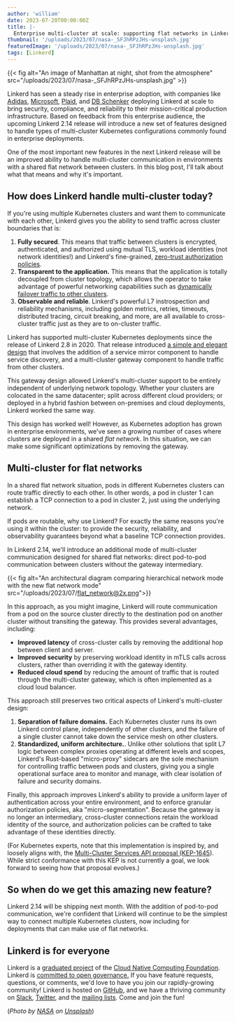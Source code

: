 ```yaml
---
author: 'william'
date: 2023-07-20T00:00:00Z
title: |-
  Enterprise multi-cluster at scale: supporting flat networks in Linkerd
thumbnail: '/uploads/2023/07/nasa-_SFJhRPzJHs-unsplash.jpg'
featuredImage: '/uploads/2023/07/nasa-_SFJhRPzJHs-unsplash.jpg'
tags: [Linkerd]
---
```


{{< fig
  alt="An image of Manhattan at night, shot from the atmosphere"
  src="/uploads/2023/07/nasa-_SFJhRPzJHs-unsplash.jpg" >}} <!--_ -->

Linkerd has seen a steady rise in enterprise adoption, with companies like
[Adidas](https://buoyant.io/case-studies/adidas),
[Microsoft](https://buoyant.io/case-studies/xbox),
[Plaid](https://www.cncf.io/blog/2023/07/17/plaid-pain-free-deployments-at-global-scale/),
and [DB Schenker](https://buoyant.io/case-studies/schenker) deploying Linkerd at
scale to bring security, compliance, and reliability to their mission-critical
production infrastructure. Based on feedback from this enterprise audience, the
upcoming Linkerd 2.14 release will introduce a new set of features designed to
handle types of multi-cluster Kubernetes configurations commonly found in
enterprise deployments.

One of the most important new features in the next Linkerd release will be an
improved ability to handle multi-cluster communication in environments with a
shared flat network between clusters. In this blog post, I'll talk about what
that means and why it's important.

## How does Linkerd handle multi-cluster today?

If you're using multiple Kubernetes clusters and want them to communicate with
each other, Linkerd gives you the ability to send traffic across cluster
boundaries that is:

1. **Fully secured**. This means that traffic between clusters is encrypted,
   authenticated, and authorized using mutual TLS, workload identities (not
   network identities!) and Linkerd's fine-grained, [zero-trust authorization
   policies](/2/features/server-policy/).
2. **Transparent to the application.** This means that the application is
   totally decoupled from cluster topology, which allows the operator to
   take advantage of powerful networking capabilities such as [dynamically
   failover traffic to other clusters](/2/tasks/automatic-failover/).
3. **Observable and reliable**. Linkerd's powerful L7 instrospection and
   reliability mechanisms, including golden metrics, retries, timeouts,
   distributed tracing, circuit breaking, and more, are all available to
   cross-cluster traffic just as they are to on-cluster traffic.

Linkerd has supported multi-cluster Kubernetes deployments since the release of
Linkerd 2.8 in 2020. That release introduced [a simple and elegant
design](https://linkerd.io/2.13/features/multicluster/) that involves the
addition of a service mirror component to handle service discovery, and a
multi-cluster gateway component to handle traffic from other clusters.

This gateway design allowed Linkerd's multi-cluster support to be entirely
independent of underlying network topology. Whether your clusters are colocated
in the same datacenter; split across different cloud providers; or deployed in a
hybrid fashion between on-premises and cloud deployments, Linkerd worked the
same way.

This design has worked well! However, as Kubernetes adoption has grown in
enterprise environments, we've seen a growing number of cases where clusters are
deployed in a shared _flat network_. In this situation, we can make some
significant optimizations by removing the gateway.

## Multi-cluster for flat networks

In a shared flat network situation, pods in different Kubernetes clusters can
route traffic directly to each other. In other words, a pod in cluster 1 can
establish a TCP connection to a pod in cluster 2, just using the underlying
network.

If pods are routable, why use Linkerd? For exactly the same reasons you're using
it within the cluster: to provide the security, reliability, and observability
guarantees beyond what a baseline TCP connection provides.

In Linkerd 2.14, we'll introduce an additional mode of multi-cluster
communication designed for shared flat networks: direct pod-to-pod communication
between clusters without the gateway intermediary.

{{< fig
  alt="An architectural diagram comparing hierarchical network mode with the new flat network mode"
  src="/uploads/2023/07/flat_network@2x.png">}}

In this approach, as you might imagine, Linkerd will route communication from a
pod on the source cluster directly to the destination pod on another cluster
without transiting the gateway. This provides several advantages, including:

* **Improved latency** of cross-cluster calls by removing the additional hop
  between client and server.
* **Improved security** by preserving workload identity in mTLS calls across
  clusters, rather than overriding it with the gateway identity.
* **Reduced cloud spend** by reducing the amount of traffic that is routed through the
  multi-cluster gateway, which is often implemented as a cloud loud balancer.

This approach still preserves two critical aspects of Linkerd's multi-cluster
design:

1. **Separation of failure domains.** Each Kubernetes cluster runs its own
   Linkerd control plane, independently of other clusters, and the failure of a
   single cluster cannot take down the service mesh on other clusters.
2. **Standardized, uniform architecture.**. Unlike other solutions that split
   L7 logic between complex proxies operating at different levels and scopes,
   Linkerd's Rust-based "micro-proxy" sidecars are the sole mechanism for
   controlling traffic between pods and clusters, giving you a single
   operational surface area to monitor and manage, with clear isolation of
   failure and security domains.

Finally, this approach improves Linkerd's ability to provide a uniform layer of
authentication across your entire environment, and to enforce granular
authorization policies, aka "micro-segmentation". Because the gateway is no
longer an intermediary, cross-cluster connections retain the workload identity
of the source, and authorization policies can be crafted to take advantage of
these identities directly.

(For Kubernetes experts, note that this implementation is inspired by, and
loosely aligns with, the [Multi-Cluster Services API proposal
(KEP-1645](https://github.com/kubernetes/enhancements/tree/master/keps/sig-multicluster/1645-multi-cluster-services-api)).
While strict conformance with this KEP is not currently a goal, we look forward
to seeing how that proposal evolves.)

## So when do we get this amazing new feature?

Linkerd 2.14 will be shipping next month. With the addition of pod-to-pod
communication, we're confident that Linkerd will continue to be the simplest way
to connect multiple Kubernetes clusters, now including for deployments that can
make use of flat networks.

## Linkerd is for everyone

Linkerd is a [graduated project](/2021/07/28/announcing-cncf-graduation/) of the
[Cloud Native Computing Foundation](https://cncf.io/). Linkerd is [committed to
open
governance.](https://linkerd.io/2019/10/03/linkerds-commitment-to-open-governance/)
If you have feature requests, questions, or comments, we'd love to have you join
our rapidly-growing community! Linkerd is hosted on
[GitHub](https://github.com/linkerd/), and we have a thriving community on
[Slack](https://slack.linkerd.io/), [Twitter](https://twitter.com/linkerd), and
the [mailing lists](https://linkerd.io/2/get-involved/). Come and join the fun!

(*Photo by
[NASA](https://unsplash.com/@nasa?utm_source=unsplash&utm_medium=referral&utm_content=creditCopyText)
on
[Unsplash](https://unsplash.com/photos/_SFJhRPzJHs?utm_source=unsplash&utm_medium=referral&utm_content=creditCopyText)*)
